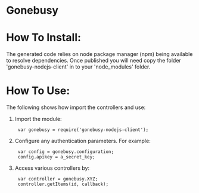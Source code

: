 Gonebusy
=================


How To Install: 
=============
The generated code relies on node package manager (npm) being available to resolve dependencies.
Once published you will need copy the folder 'gonebusy-nodejs-client' in to your 'node_modules' folder.

  
How To Use:
===========
The following shows how import the controllers and use:

1) Import the module:

        var gonebusy = require('gonebusy-nodejs-client');
2) Configure any authentication parameters. For example:

        var config = gonebusy.configuration;
        config.apikey = a_secret_key;

3) Access various controllers by:

        var controller = gonebusy.XYZ;
        controller.getItems(id, callback);
    

